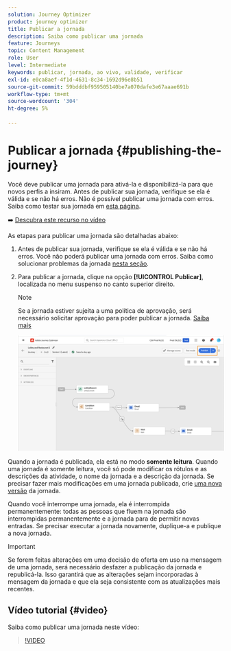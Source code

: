 ```yaml
---
solution: Journey Optimizer
product: journey optimizer
title: Publicar a jornada
description: Saiba como publicar uma jornada
feature: Journeys
topic: Content Management
role: User
level: Intermediate
keywords: publicar, jornada, ao vivo, validade, verificar
exl-id: e0ca8aef-4f1d-4631-8c34-1692d96e8b51
source-git-commit: 59bdddbf959505140be7a070dafe3e67aaae691b
workflow-type: tm+mt
source-wordcount: '304'
ht-degree: 5%

---
```


# Publicar a jornada {#publishing-the-journey}

Você deve publicar uma jornada para ativá-la e disponibilizá-la para que novos perfis a insiram. Antes de publicar sua jornada, verifique se ela é válida e se não há erros. Não é possível publicar uma jornada com erros. Saiba como testar sua jornada em [esta página](testing-the-journey.md).

➡️ [Descubra este recurso no vídeo](#video)

As etapas para publicar uma jornada são detalhadas abaixo:

1. Antes de publicar sua jornada, verifique se ela é válida e se não há erros. Você não poderá publicar uma jornada com erros. Saiba como solucionar problemas da jornada [nesta seção](../building-journeys/troubleshooting.md#checking-for-errors-before-testing).

1. Para publicar a jornada, clique na opção **[!UICONTROL Publicar]**, localizada no menu suspenso no canto superior direito.

   >[!NOTE]
   >
   > Se a jornada estiver sujeita a uma política de aprovação, será necessário solicitar aprovação para poder publicar a jornada. [Saiba mais](../test-approve/gs-approval.md)


   ![](assets/journeyuc1_18.png)

Quando a jornada é publicada, ela está no modo **somente leitura**. Quando uma jornada é somente leitura, você só pode modificar os rótulos e as descrições da atividade, o nome da jornada e a descrição da jornada. Se precisar fazer mais modificações em uma jornada publicada, crie [uma nova versão](journey-ui.md#journey-versions) da jornada.

Quando você interrompe uma jornada, ela é interrompida permanentemente: todas as pessoas que fluem na jornada são interrompidas permanentemente e a jornada para de permitir novas entradas. Se precisar executar a jornada novamente, duplique-a e publique a nova jornada.


>[!IMPORTANT]
>
>Se forem feitas alterações em uma decisão de oferta em uso na mensagem de uma jornada, será necessário desfazer a publicação da jornada e republicá-la.  Isso garantirá que as alterações sejam incorporadas à mensagem da jornada e que ela seja consistente com as atualizações mais recentes.

## Vídeo tutorial {#video}

Saiba como publicar uma jornada neste vídeo:

>[!VIDEO](https://video.tv.adobe.com/v/3424998?quality=12)